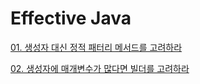 # Effective Java

[01. 생성자 대신 정적 패터리 메서드를 고려하라](/EffectiveJava/ch01)

[02. 생성자에 매개변수가 많다면 빌더를 고려하라](/EffectiveJava/ch02)


